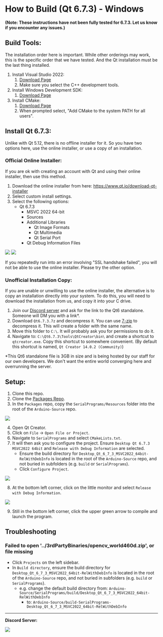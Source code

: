 # How to Build (Qt 6.7.3) - Windows

**(Note: These instructions have not been fully tested for 6.7.3. Let us know if you encounter any issues.)**

## Build Tools:

The installation order here is important. While other orderings may work, this is the specific order that we have tested. And the Qt installation must be the last thing installed.

1. Install Visual Studio 2022:
    1. [Download Page](https://docs.microsoft.com/en-us/visualstudio/releases/2022/release-notes)
    2. Make sure you select the C++ development tools.
2. Install Windows Development SDK:
    1. [Download Page](https://developer.microsoft.com/en-us/windows/downloads/windows-sdk/)
3. Install CMake:
    1. [Download Page](https://cmake.org/download/)
    2. When prompted select, "Add CMake to the system PATH for all users".

## Install Qt 6.7.3:

Unlike with Qt 5.12, there is no offline installer for it. So you have two options here, use the online installer, or use a copy of an installation.

### Official Online Installer:

If you are ok with creating an account with Qt and using their online installer, then use this method.

1. Download the online installer from here: https://www.qt.io/download-qt-installer
2. Select custom install settings.
3. Select the following options: 
    - Qt 6.7.3            
        - MSVC 2022 64-bit
        - Sources
        - Additional Libraries
            - Qt Image Formats
            - Qt Multimedia
            - Qt Serial Port
        - Qt Debug Information Files   

![](Images/Windows-Install-Qt6.7.3-Custom.png)
![](Images/Windows-Install-Qt6.7.3-Components.png)

If you repeatedly run into an error involving "SSL handshake failed", you will not be able to use the online installer. Please try the other option.

### Unofficial Installation Copy:

If you are unable or unwilling to use the online installer, the alternative is to copy an installation directly into your system. To do this, you will need to download the installation from us, and copy it into your C drive.

1. Join our [Discord server](https://discord.gg/cQ4gWxN) and ask for the link to the Qt6 standalone. Someone will DM you with a link*.
2. Download `Qt6.7.3.7z` and decompress it. You can use [7-zip](https://www.7-zip.org/) to decompress it. This will create a folder with the same name.
3. Move this folder to `C:\`. It will probably ask you for permissions to do it.
4. Navigate to: `C:\Qt6.7.3\Tools\QtCreator\bin\` and create a shortcut to `qtcreator.exe`. Copy this shortcut to somewhere convenient. (By default this shortcut is named, `Qt Creator 14.0.2 (Community)`)

*This Qt6 standalone file is 3GB in size and is being hosted by our staff for our own developers. We don't want the entire world converging here and overrunning the server.

## Setup:

1. Clone this repo.
2. Clone the [Packages Repo](https://github.com/PokemonAutomation/Packages).
3. In the `Packages` repo, copy the `SerialPrograms/Resources` folder into the root of the `Arduino-Source` repo.

![](Images/Directory.png)

4. Open Qt Creator.
5. Click on `File` -> `Open File or Project`.
6. Navigate to `SerialPrograms` and select `CMakeLists.txt`.
7. It will then ask you to configure the project. Ensure `Desktop Qt 6.7.3 MSVC2022 64bit` and `Release with Debug Information` are selected.
    - Ensure the build directory for `Desktop_Qt_6_7_3_MSVC2022_64bit-RelWithDebInfo` is located in the root of the `Arduino-Source` repo, and not buried in subfolders (e.g. `build` or `SerialPrograms`).
    - Click `Configure Project`.

![](Images/Windows-configure-project-qt-creator-13.png)

8. At the bottom left corner, click on the little monitor and select `Release with Debug Information`.

![](Images/Windows-Configuration-Qt6.png)

9. Still in the bottom left corner, click the upper green arrow to compile and launch the program.

## Troubleshooting

### Failed to open '../3rdPartyBinaries/opencv_world460d.zip', or file missing

- Click `Projects` on the left sidebar.
- In `Build directory`, ensure the build directory for `Desktop_Qt_6_7_3_MSVC2022_64bit-RelWithDebInfo` is located in the root of the `Arduino-Source` repo, and not buried in subfolders (e.g. `build` or `SerialPrograms`).
  - e.g. change the default build directory from:  `Arduino-Source/SerialPrograms/build/Desktop_Qt_6_7_3_MSVC2022_64bit-RelWithDebInfo`
    - to: `Arduino-Source/build-SerialPrograms-Desktop_Qt_6_7_3_MSVC2022_64bit-RelWithDebInfo`


<hr>

**Discord Server:** 


[<img src="https://canary.discordapp.com/api/guilds/695809740428673034/widget.png?style=banner2">](https://discord.gg/cQ4gWxN)

